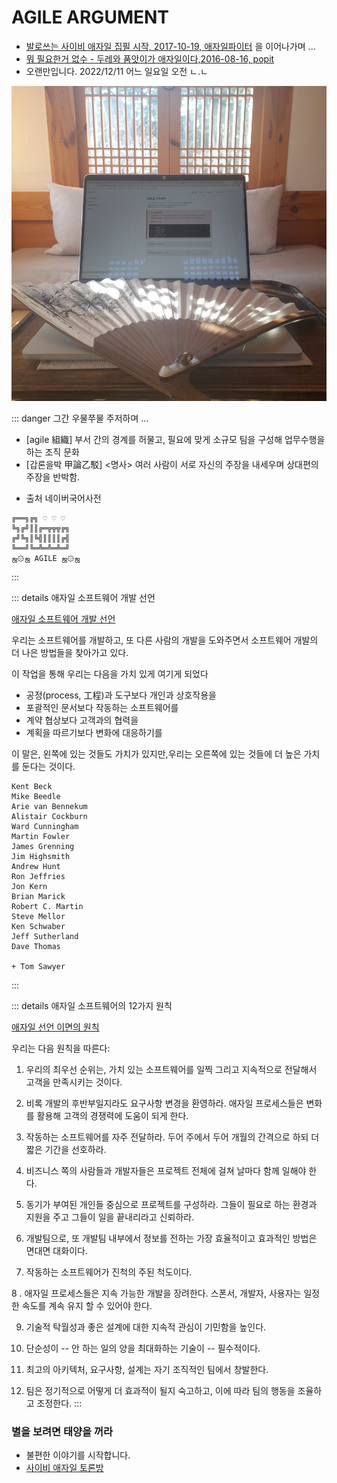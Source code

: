 # AGILE ARGUMENT
- [발로쓰는 사이비 애자일 집필 시작, 2017-10-19, 애자일파이터](https://agile-fighter.github.io/2017/10/19/first/) 을 이어나가며 ...
- [뭐 필요한거 없수 - 두레와 품앗이가 애자일이다,2016-08-16, popit](https://www.popit.kr/%eb%ad%90-%ed%95%84%ec%9a%94%ed%95%9c%ea%b1%b0-%ec%97%86%ec%88%98-%ec%95%a0%ec%9e%90%ec%9d%bc-%ec%84%b1%ea%b3%b5-%ec%b2%99%eb%8f%84/)
- 오랜만입니다. 2022/12/11 어느 일요일 오전 ㄴ.ㄴ

![애자일 사랑방](../../../../images/agile/agile-sarangbang.jpeg)

::: danger 그간 우물쭈물 주저하며 ...
- [agile 組織] 부서 간의 경계를 허물고, 필요에 맞게 소규모 팀을 구성해 업무수행을 하는 조직 문화
- [갑론을박 甲論乙駁] <명사> 여러 사람이 서로 자신의 주장을 내세우며 상대편의 주장을 반박함.

* 출처 네이버국어사전
``` LOVE
╔══╗╔╗ ♡ ♡ ♡
╚╗╔╝║║╔═╦╦╦╔╗
╔╝╚╗║╚╣║║║║╔╣
╚══╝╚═╩═╩═╩═╝
ஜ۞ஜ AGILE ஜ۞ஜ
```
:::

::: details 애자일 소프트웨어 개발 선언

[애자일 소프트웨어 개발 선언](https://agilemanifesto.org/iso/ko/manifesto.html)

우리는 소프트웨어를 개발하고, 또 다른 사람의 개발을
도와주면서 소프트웨어 개발의 더 나은 방법들을 찾아가고
있다. 

이 작업을 통해 우리는 다음을 가치 있게 여기게 되었다

- 공정(process, 工程)과 도구보다 개인과 상호작용을
- 포괄적인 문서보다 작동하는 소프트웨어를
- 계약 협상보다 고객과의 협력을
- 계획을 따르기보다 변화에 대응하기를

이 말은, 왼쪽에 있는 것들도 가치가 있지만,우리는 오른쪽에 있는 것들에 더 높은 가치를 둔다는 것이다.

``` agile
Kent Beck
Mike Beedle
Arie van Bennekum
Alistair Cockburn
Ward Cunningham
Martin Fowler
James Grenning
Jim Highsmith
Andrew Hunt
Ron Jeffries
Jon Kern
Brian Marick
Robert C. Martin
Steve Mellor
Ken Schwaber
Jeff Sutherland
Dave Thomas

+ Tom Sawyer
```
:::

::: details 애자일 소프트웨어의 12가지 원칙

[애자일 선언 이면의 원칙](https://agilemanifesto.org/iso/ko/principles.html)

우리는 다음 원칙을 따른다:

1. 우리의 최우선 순위는, 가치 있는 소프트웨어를 일찍 그리고 지속적으로 전달해서 고객을 만족시키는 것이다.

2. 비록 개발의 후반부일지라도 요구사항 변경을 환영하라. 애자일 프로세스들은 변화를 활용해 고객의 경쟁력에 도움이 되게 한다.

3. 작동하는 소프트웨어를 자주 전달하라. 두어 주에서 두어 개월의 간격으로 하되 더 짧은 기간을 선호하라.

4. 비즈니스 쪽의 사람들과 개발자들은 프로젝트 전체에 걸쳐 날마다 함께 일해야 한다.

5. 동기가 부여된 개인들 중심으로 프로젝트를 구성하라. 그들이 필요로 하는 환경과 지원을 주고 그들이 일을 끝내리라고 신뢰하라.

6. 개발팀으로, 또 개발팀 내부에서 정보를 전하는 가장 효율적이고 효과적인 방법은 면대면 대화이다.

7. 작동하는 소프트웨어가 진척의 주된 척도이다.

8 . 애자일 프로세스들은 지속 가능한 개발을 장려한다. 스폰서, 개발자, 사용자는 일정한 속도를 계속 유지 할 수 있어야 한다.

9. 기술적 탁월성과 좋은 설계에 대한 지속적 관심이 기민함을 높인다.

10. 단순성이 -- 안 하는 일의 양을 최대화하는 기술이 -- 필수적이다.

11. 최고의 아키텍처, 요구사항, 설계는 자기 조직적인 팀에서 창발한다.

12. 팀은 정기적으로 어떻게 더 효과적이 될지 숙고하고, 이에 따라 팀의 행동을 조율하고 조정한다.
:::

### 별을 보려면 태양을 꺼라
- 불편한 이야기를 시작합니다.
- [사이비 애자일 토론방](https://github.com/log-diginori/log-diginori.github.io/discussions/23)